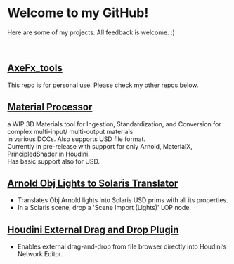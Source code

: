 # Welcome to my GitHub!
 Here are some of my projects. All feedback is welcome. :)

<br/>


## [AxeFx_tools](https://github.com/Ahmed-Hindy/AxeFx_tools)
This repo is for personal use. Please check my other repos below.




## [Material Processor](https://github.com/Ahmed-Hindy/Materials-Processor)
a WIP 3D Materials tool for Ingestion, Standardization, and Conversion for complex multi-input/ multi-output materials\
in various DCCs. Also supports USD file format.\
Currently in pre-release with support for only Arnold, MaterialX, PrincipledShader in Houdini.\
Has basic support also for USD.




## [Arnold Obj Lights to Solaris Translator](https://github.com/Ahmed-Hindy/Arnold-husd-translator)
- Translates Obj Arnold lights into Solaris USD prims with all its properties.
- In a Solaris scene, drop a 'Scene Import (Lights)' LOP node.




## [Houdini External Drag and Drop Plugin](https://github.com/Ahmed-Hindy/drag_and_drop)
- Enables external drag-and-drop from file browser directly into Houdini’s Network Editor.




